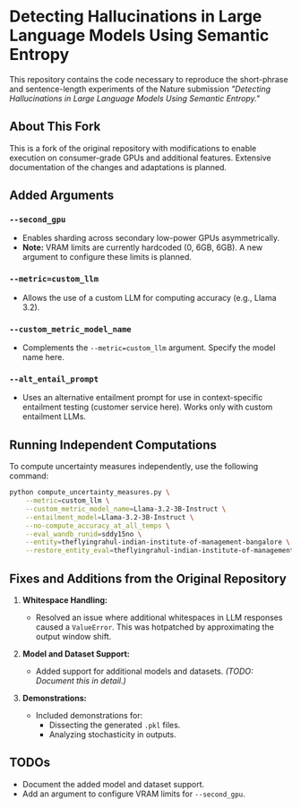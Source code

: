 # Detecting Hallucinations in Large Language Models Using Semantic Entropy

This repository contains the code necessary to reproduce the short-phrase and sentence-length experiments of the Nature submission *"Detecting Hallucinations in Large Language Models Using Semantic Entropy."*

## About This Fork

This is a fork of the original repository with modifications to enable execution on consumer-grade GPUs and additional features. Extensive documentation of the changes and adaptations is planned.

## Added Arguments

### `--second_gpu`
- Enables sharding across secondary low-power GPUs asymmetrically.
- **Note:** VRAM limits are currently hardcoded (0, 6GB, 6GB). A new argument to configure these limits is planned.

### `--metric=custom_llm`
- Allows the use of a custom LLM for computing accuracy (e.g., Llama 3.2).

### `--custom_metric_model_name`
- Complements the `--metric=custom_llm` argument. Specify the model name here.

### `--alt_entail_prompt`
- Uses an alternative entailment prompt for use in context-specific entailment testing (customer service here). Works only with custom entailment LLMs.

## Running Independent Computations

To compute uncertainty measures independently, use the following command:

```bash
python compute_uncertainty_measures.py \
    --metric=custom_llm \
    --custom_metric_model_name=Llama-3.2-3B-Instruct \
    --entailment_model=Llama-3.2-3B-Instruct \
    --no-compute_accuracy_at_all_temps \
    --eval_wandb_runid=sddy15no \
    --entity=theflyingrahul-indian-institute-of-management-bangalore \
    --restore_entity_eval=theflyingrahul-indian-institute-of-management-bangalore
```

## Fixes and Additions from the Original Repository

1. **Whitespace Handling:**
     - Resolved an issue where additional whitespaces in LLM responses caused a `ValueError`. This was hotpatched by approximating the output window shift.

2. **Model and Dataset Support:**
     - Added support for additional models and datasets. *(TODO: Document this in detail.)*

3. **Demonstrations:**
     - Included demonstrations for:
         - Dissecting the generated `.pkl` files.
         - Analyzing stochasticity in outputs.

## TODOs
- Document the added model and dataset support.
- Add an argument to configure VRAM limits for `--second_gpu`.
